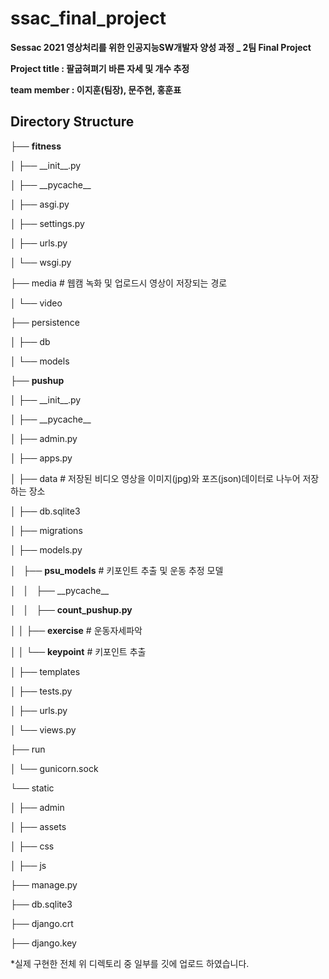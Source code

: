 # ssac_final_project

**Sessac 2021 영상처리를 위한 인공지능SW개발자 양성 과정 _ 2팀 Final Project**


**Project title : 팔굽혀펴기 바른 자세 및 개수 추정** 


**team member : 이지훈(팀장), 문주현, 홍훈표**



## Directory Structure

├── **fitness**

│   ├── \_\_init\_\_.py

│   ├── \_\_pycache\_\_

│   ├── asgi.py

│   ├── settings.py

│   ├── urls.py

│   └── wsgi.py

├── media \# 웹캠 녹화 및 업로드시 영상이 저장되는 경로 

│   └── video

├── persistence

│   ├── db

│   └── models

├── **pushup**

│   ├── \_\_init\_\_.py

│   ├── \_\_pycache__

│   ├── admin.py

│   ├── apps.py

│   ├── data \# 저장된 비디오 영상을 이미지(jpg)와 포즈(json)데이터로 나누어 저장하는 장소

│   ├── db.sqlite3

│   ├── migrations

│   ├── models.py

│   ├── **psu_models** \# 키포인트 추출 및 운동 추정 모델

│   │   ├── \_\_pycache\_\_

│   │   ├── **count_pushup.py**

│   │   ├── **exercise** \# 운동자세파악  

│   │   └── **keypoint** \# 키포인트 추출

│   ├── templates

│   ├── tests.py

│   ├── urls.py

│   └── views.py

├── run

│   └── gunicorn.sock

└── static

│   ├──  admin

│   ├── assets

│   ├── css

│   ├── js

├── manage.py

├── db.sqlite3

├── django.crt

├── django.key


*실제 구현한 전체 위 디렉토리 중 일부를 깃에 업로드 하였습니다. 

